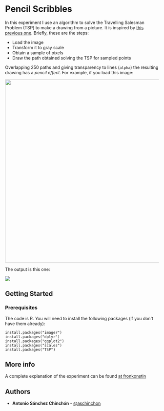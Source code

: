 # Pencil Scribbles

In this experiment I use an algorithm to solve the Travelling Salesman Problem (TSP) to make a drawing from a picture. It is inspired by [this previous one](https://github.com/aschinchon/travelling-salesman-portrait). Briefly, these are the steps:
+ Load the image
+ Transform it to gray scale
+ Obtain a sample of pixels
+ Draw the path obtained solving the TSP for sampled points

Overlapping 250 paths and giving transparency to lines (`alpha`) the resulting drawing has a *pencil effect*. For example, if you load this image:

<img src="https://fronkonstin.com/wp-content/uploads/2018/04/frankenstein.jpg" height="600" align="middle">

The output is this one:

<img src="https://fronkonstin.com/wp-content/uploads/2018/04/franky_scribbles.png" align="middle">

## Getting Started

### Prerequisites

The code is R. You will need to install the following packages (if you don't have them already):

```
install.packages("imager")
install.packages("dplyr")
install.packages("ggplot2")
install.packages("scales")
install.packages("TSP")
```

## More info

A complete explanation of the experiment can be found [at fronkonstin](https://fronkonstin.com/2018/04/17/pencil-scribbles/)

## Authors

* **Antonio Sánchez Chinchón** - [@aschinchon](https://twitter.com/aschinchon)

